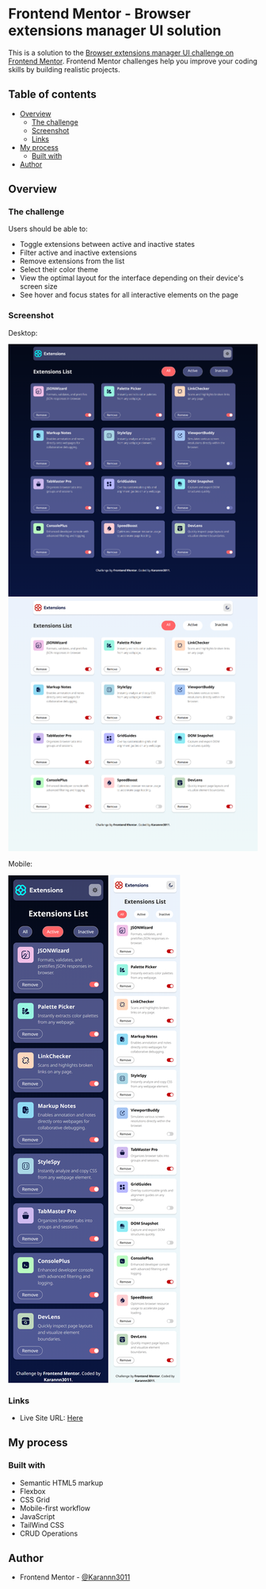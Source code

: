 # Frontend Mentor - Browser extensions manager UI solution

This is a solution to the [Browser extensions manager UI challenge on Frontend Mentor](https://www.frontendmentor.io/challenges/browser-extension-manager-ui-yNZnOfsMAp). Frontend Mentor challenges help you improve your coding skills by building realistic projects. 

## Table of contents

- [Overview](#overview)
  - [The challenge](#the-challenge)
  - [Screenshot](#screenshot)
  - [Links](#links)
- [My process](#my-process)
  - [Built with](#built-with)
- [Author](#author)

## Overview

### The challenge

Users should be able to:

- Toggle extensions between active and inactive states
- Filter active and inactive extensions
- Remove extensions from the list
- Select their color theme
- View the optimal layout for the interface depending on their device's screen size
- See hover and focus states for all interactive elements on the page

### Screenshot

Desktop: 

![](dd1.png)
![](dd2.png)

Mobile:

![](md1.png)
![](md2.png)

### Links

- Live Site URL: [Here](https://karannn3011.github.io/browser-extensions-manager-frontendmentor)

## My process

### Built with

- Semantic HTML5 markup
- Flexbox
- CSS Grid
- Mobile-first workflow
- JavaScript
- TailWind CSS
- CRUD Operations

## Author


- Frontend Mentor - [@Karannn3011](https://www.frontendmentor.io/profile/Karannn3011)
